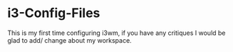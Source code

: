 # i3-Config-Files
This is my first time configuring i3wm, if you have any critiques I would be glad to add/ change about my workspace.

